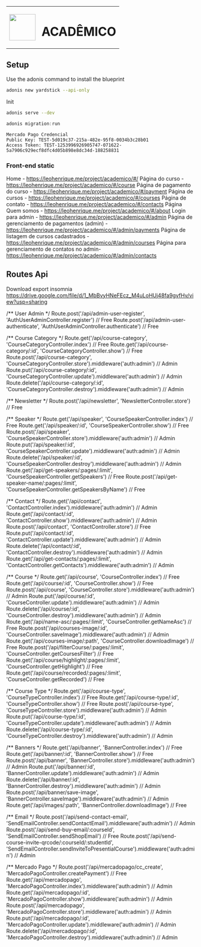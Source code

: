 <table align="center" >
    <tr>
        <td>
            <img src="https://scontent.fldb3-1.fna.fbcdn.net/v/t1.0-9/53021185_1408666499275512_17328144339959808_o.jpg?_nc_cat=110&_nc_sid=09cbfe&_nc_ohc=VgoEf3I7xXkAX86YC2t&_nc_ht=scontent.fldb3-1.fna&oh=506e420af1916588e8d5526da15bc9ea&oe=5F24495C" height="70px" width="70px">
        </td>
        <td>
            <h1 style="font-weight:bold">ACADÊMICO</h1>
        </td>
    </tr>
</table>

## Setup

Use the adonis command to install the blueprint

```bash
adonis new yardstick --api-only
```

Init

```bash
adonis serve --dev
```

```js
adonis migration:run
```

```
Mercado Pago Credencial
Public Key: TEST-5d019c37-215a-482e-95f8-0034b3c28b01
Access Token: TEST-1253996926905747-071622-5a7906c929ecf8dfc4d05b898e8dc34d-188258831
```

### Front-end static
Home - https://leohenrique.me/project/academico/#/
Página do curso - https://leohenrique.me/project/academico/#/course
Página de pagamento do curso - https://leohenrique.me/project/academico/#/payment
Página de cursos - https://leohenrique.me/project/academico/#/courses
Página de contato - https://leohenrique.me/project/academico/#/contacts
Página Quem somos - https://leohenrique.me/project/academico/#/about
Login para admin - https://leohenrique.me/project/academico/#/admin
Página de gerenciamento de pagamentos (admin) - https://leohenrique.me/project/academico/#/admin/payments
Página de listagem de cursos cadastrados - https://leohenrique.me/project/academico/#/admin/courses
Página para gerenciamento de contatos no admin- https://leohenrique.me/project/academico/#/admin/contacts

## Routes Api
Download export insomnia
https://drive.google.com/file/d/1_MbBvyHNeFEcz_M4uLoHUj48fa9gvfHv/view?usp=sharing

/** User Admin */
Route.post('/api/admin-user-register', 'AuthUserAdminController.register')    // Free
Route.post('/api/admin-user-authenticate', 'AuthUserAdminController.authenticate')    // Free

/** Course Category */
Route.get('/api/course-category', 'CourseCategoryController.index')   // Free
Route.get('/api/course-category/:id', 'CourseCategoryController.show')    // Free
Route.post('/api/course-category', 'CourseCategoryController.store').middleware('auth:admin')   // Admin
Route.put('/api/course-category/:id', 'CourseCategoryController.update').middleware('auth:admin')   // Admin
Route.delete('/api/course-category/:id', 'CourseCategoryController.destroy').middleware('auth:admin')   // Admin

/** Newsletter */
Route.post('/api/newsletter', 'NewsletterController.store')   // Free

/** Speaker */
Route.get('/api/speaker', 'CourseSpeakerController.index')   // Free
Route.get('/api/speaker/:id', 'CourseSpeakerController.show')   // Free
Route.post('/api/speaker', 'CourseSpeakerController.store').middleware('auth:admin')   // Admin
Route.put('/api/speaker/:id', 'CourseSpeakerController.update').middleware('auth:admin')   // Admin
Route.delete('/api/speaker/:id', 'CourseSpeakerController.destroy').middleware('auth:admin')   // Admin
Route.get('/api/get-speakers/:pages/:limit', 'CourseSpeakerController.getSpeakers') // Free
Route.post('/api/get-speaker-name/:pages/:limit', 'CourseSpeakerController.getSpeakersByName') // Free

/** Contact */
Route.get('/api/contact', 'ContactController.index').middleware('auth:admin')   // Admin
Route.get('/api/contact/:id', 'ContactController.show').middleware('auth:admin')   // Admin
Route.post('/api/contact', 'ContactController.store') // Free
Route.put('/api/contact/:id', 'ContactController.update').middleware('auth:admin')   // Admin
Route.delete('/api/contact/:id', 'ContactController.destroy').middleware('auth:admin')   // Admin
Route.get('/api/get-contacts/:pages/:limit', 'ContactController.getContacts').middleware('auth:admin')   // Admin

/** Course */
Route.get('/api/course', 'CourseController.index')   // Free
Route.get('/api/course/:id', 'CourseController.show')    // Free
Route.post('/api/course', 'CourseController.store').middleware('auth:admin')   // Admin
Route.put('/api/course/:id', 'CourseController.update').middleware('auth:admin')   // Admin
Route.delete('/api/course/:id', 'CourseController.destroy').middleware('auth:admin')   // Admin
Route.get('/api/name-asc/:pages/:limit', 'CourseController.getNameAsc')    // Free
Route.post('/api/courses-image/:id', 'CourseController.saveImage').middleware('auth:admin')   // Admin
Route.get('/api/courses-image/:path', 'CourseController.downloadImage')    // Free
Route.post('/api/filterCourse/:pages/:limit', 'CourseController.getCoursesFilter')    // Free
Route.get('/api/course/highlight/:pages/:limit', 'CourseController.getHighlight')    // Free
Route.get('/api/course/recorded/:pages/:limit', 'CourseController.getRecorded')    // Free

/** Course Type */
Route.get('/api/course-type', 'CourseTypeController.index')   // Free
Route.get('/api/course-type/:id', 'CourseTypeController.show')    // Free
Route.post('/api/course-type', 'CourseTypeController.store').middleware('auth:admin')   // Admin
Route.put('/api/course-type/:id', 'CourseTypeController.update').middleware('auth:admin')   // Admin
Route.delete('/api/course-type/:id', 'CourseTypeController.destroy').middleware('auth:admin')   // Admin

/** Banners */
Route.get('/api/banner', 'BannerController.index')   // Free
Route.get('/api/banner/:id', 'BannerController.show')    // Free
Route.post('/api/banner', 'BannerController.store').middleware('auth:admin')   // Admin
Route.put('/api/banner/:id', 'BannerController.update').middleware('auth:admin')   // Admin
Route.delete('/api/banner/:id', 'BannerController.destroy').middleware('auth:admin')   // Admin
Route.post('/api/banner/save-image', 'BannerController.saveImage').middleware('auth:admin')   // Admin
Route.get('/api/images/:path', 'BannerController.downloadImage')    // Free

/** Email */
Route.post('/api/send-contact-email', 'SendEmailController.sendContactEmail').middleware('auth:admin')   // Admin
Route.post('/api/send-buy-email/:courseId', 'SendEmailController.sendShopEmail')   // Free
Route.post('/api/send-course-invite-qrcode/:courseId/:studentId', 'SendEmailController.sendInviteToPresentialCourse').middleware('auth:admin')   // Admin

/** Mercado Pago */
Route.post('/api/mercadopago/cc_create', 'MercadoPagoController.createPayment')   // Free
Route.get('/api/mercadopago', 'MercadoPagoController.index').middleware('auth:admin')   // Admin
Route.get('/api/mercadopago/:id', 'MercadoPagoController.show').middleware('auth:admin')   // Admin
Route.post('/api/mercadopago', 'MercadoPagoController.store').middleware('auth:admin')   // Admin
Route.put('/api/mercadopago/:id', 'MercadoPagoController.update').middleware('auth:admin')   // Admin
Route.delete('/api/mercadopago/:id', 'MercadoPagoController.destroy').middleware('auth:admin')   // Admin

